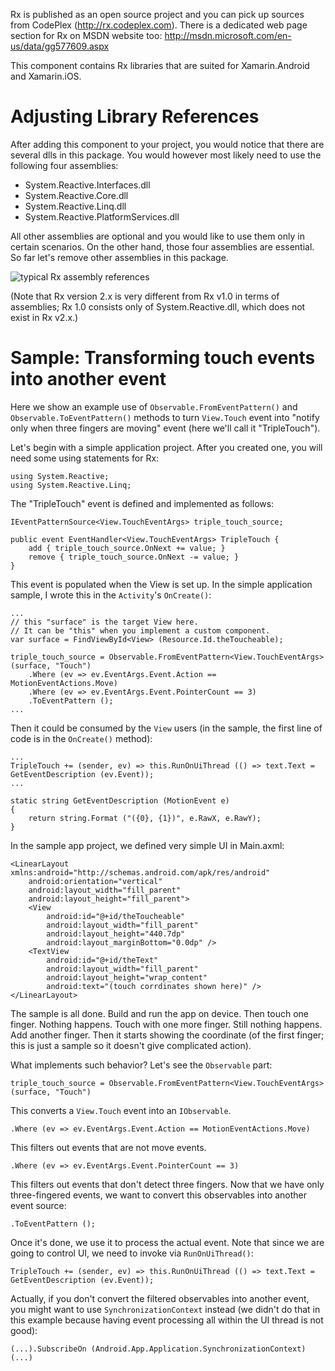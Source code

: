 Rx is published as an open source project and you can pick up sources from CodePlex (http://rx.codeplex.com). There is a dedicated web page section for Rx on MSDN website too: http://msdn.microsoft.com/en-us/data/gg577609.aspx

This component contains Rx libraries that are suited for Xamarin.Android and Xamarin.iOS.

# Adjusting Library References

After adding this component to your project, you would notice that there are several dlls in this package. You would however most likely need to use the following four assemblies:

* System.Reactive.Interfaces.dll
* System.Reactive.Core.dll
* System.Reactive.Linq.dll
* System.Reactive.PlatformServices.dll

All other assemblies are optional and you would like to use them only in certain scenarios. On the other hand, those four assemblies are essential. So far let's remove other assemblies in this package.

![typical Rx assembly references](https://raw.github.com/mono/rx/rx-oss-v2.1/xpkg/ProjectReferences.png)

(Note that Rx version 2.x is very different from Rx v1.0 in terms of assemblies; Rx 1.0 consists only of System.Reactive.dll, which does not exist in Rx v2.x.)

# Sample: Transforming touch events into another event

Here we show an example use of `Observable.FromEventPattern()` and `Observable.ToEventPattern()` methods to turn `View.Touch` event into "notify only when three fingers are moving" event (here we'll call it "TripleTouch").

Let's begin with a simple application project. After you created one, you will need some using statements for Rx:

    using System.Reactive;
    using System.Reactive.Linq;

The "TripleTouch" event is defined and implemented as follows:

    IEventPatternSource<View.TouchEventArgs> triple_touch_source;

    public event EventHandler<View.TouchEventArgs> TripleTouch {
	    add { triple_touch_source.OnNext += value; }
        remove { triple_touch_source.OnNext -= value; }
    }

This event is populated when the View is set up. In the simple application sample, I wrote this in the `Activity`'s `OnCreate()`:

    ...
    // this "surface" is the target View here.
    // It can be "this" when you implement a custom component.
    var surface = FindViewById<View> (Resource.Id.theToucheable);
	
    triple_touch_source = Observable.FromEventPattern<View.TouchEventArgs> (surface, "Touch")
        .Where (ev => ev.EventArgs.Event.Action == MotionEventActions.Move)
        .Where (ev => ev.EventArgs.Event.PointerCount == 3)
        .ToEventPattern ();
	...

Then it could be consumed by the `View` users (in the sample, the first line of code is in the `OnCreate()` method):

    ...
    TripleTouch += (sender, ev) => this.RunOnUiThread (() => text.Text = GetEventDescription (ev.Event));
    ...
    
    static string GetEventDescription (MotionEvent e)
    {
        return string.Format ("({0}, {1})", e.RawX, e.RawY);
    }

In the sample app project, we defined very simple UI in Main.axml:

    <LinearLayout xmlns:android="http://schemas.android.com/apk/res/android"
        android:orientation="vertical"
        android:layout_width="fill_parent"
        android:layout_height="fill_parent">
        <View
            android:id="@+id/theToucheable"
            android:layout_width="fill_parent"
            android:layout_height="440.7dp"
            android:layout_marginBottom="0.0dp" />
        <TextView
            android:id="@+id/theText"
            android:layout_width="fill_parent"
            android:layout_height="wrap_content"
            android:text="(touch corrdinates shown here)" />
    </LinearLayout>

The sample is all done. Build and run the app on device. Then touch one finger. Nothing happens. Touch with one more finger. Still nothing happens. Add another finger. Then it starts showing the coordinate (of the first finger; this is just a sample so it doesn't give complicated action).

What implements such behavior? Let's see the `Observable` part:

    triple_touch_source = Observable.FromEventPattern<View.TouchEventArgs> (surface, "Touch")

This converts a `View.Touch` event into an `IObservable`.

    .Where (ev => ev.EventArgs.Event.Action == MotionEventActions.Move)

This filters out events that are not move events.

    .Where (ev => ev.EventArgs.Event.PointerCount == 3)

This filters out events that don't detect three fingers. Now that we have only three-fingered events, we want to convert this observables into another event source:

    .ToEventPattern ();

Once it's done, we use it to process the actual event. Note that since we are going to control UI, we need to invoke via `RunOnUiThread()`:

    TripleTouch += (sender, ev) => this.RunOnUiThread (() => text.Text = GetEventDescription (ev.Event));

Actually, if you don't convert the filtered observables into another event, you might want to use `SynchronizationContext` instead (we didn't do that in this example because having event processing all within the UI thread is not good):

    (...).SubscribeOn (Android.App.Application.SynchronizationContext) (...)
